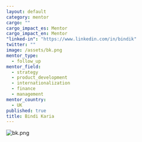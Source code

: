 ```yaml
---
layout: default
category: mentor
cargo: ""
cargo_impact_es: Mentor
cargo_impact_en: Mentor
"linked-in": "https://www.linkedin.com/in/bindik"
twitter: ""
image: /assets/bk.png
mentor_type: 
  - follow_up
mentor_field: 
  - strategy
  - product_development
  - internationalization
  - finance
  - management
mentor_country: 
  - UK
published: true
title: Bindi Karia
---
```



![bk.png]({{site.baseurl}}/assets/bk.png)
